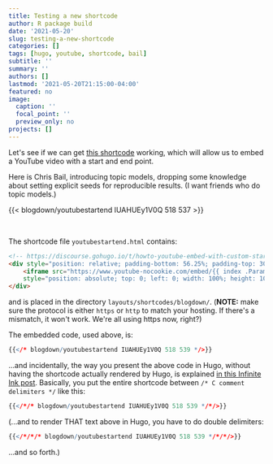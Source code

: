 ```yaml
---
title: Testing a new shortcode
author: R package build
date: '2021-05-20'
slug: testing-a-new-shortcode
categories: []
tags: [hugo, youtube, shortcode, bail]
subtitle: ''
summary: ''
authors: []
lastmod: '2021-05-20T21:15:00-04:00'
featured: no
image:
  caption: ''
  focal_point: ''
  preview_only: no
projects: []
---
```


Let's see if we can get [this shortcode](https://discourse.gohugo.io/t/howto-youtube-embed-with-custom-start-time/7060/6) working, which will allow us to embed a YouTube video with a start and end point.

Here is Chris Bail, introducing topic models, dropping some knowledge about setting explicit seeds for reproducible results. (I want friends who do topic models.)

{{< blogdown/youtubestartend IUAHUEy1V0Q 518 537 >}}

<br />

The shortcode file `youtubestartend.html` contains:

```html
<!-- https://discourse.gohugo.io/t/howto-youtube-embed-with-custom-start-time/7060/6 -->
<div style="position: relative; padding-bottom: 56.25%; padding-top: 30px; height: 0; overflow: hidden;">
    <iframe src="https://www.youtube-nocookie.com/embed/{{ index .Params 0 }}?start={{ index .Params 1 }}&end={{ index .Params 2}}"
    style="position: absolute; top: 0; left: 0; width: 100%; height: 100%;" allowfullscreen frameborder="0" title="YouTube Video"></iframe>
</div>
```

and is placed in the directory `layouts/shortcodes/blogdown/`. (**NOTE:** make sure the protocol is either `https` or `http` to match your hosting. If there's a mismatch, it won't work. We're all using https now, right?)

The embedded code, used above, is:

```r
{{</* blogdown/youtubestartend IUAHUEy1V0Q 518 539 */>}}
```

...and incidentally, the way you present the above code in Hugo, without having the shortcode actually rendered by Hugo, is explained [in this Infinite Ink post](https://www.ii.com/hugo-tips-fragments/#_11_escaping_hugo_shortcodes). Basically, you put the entire shortcode between `/* C comment delimiters */` like this:

```r
{{</*/* blogdown/youtubestartend IUAHUEy1V0Q 518 539 */*/>}}
```

(...and to render THAT text above in Hugo, you have to do double delimiters:

```r
{{</*/*/* blogdown/youtubestartend IUAHUEy1V0Q 518 539 */*/*/>}}
```

...and so forth.)
